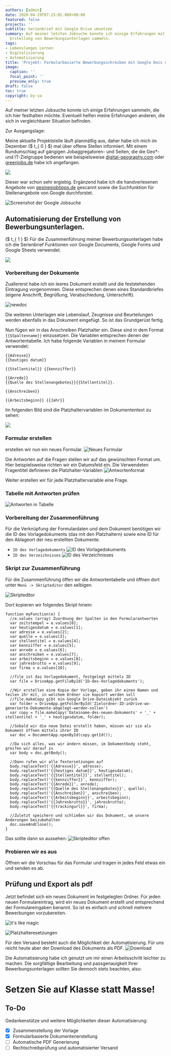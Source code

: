 ```yaml
---
authors: [admin]
date: 2020-04-29T07:23:02.000+00:00
featured: false
projects: ''
subtitle: Serienbrief mit Google Drive umsetzen
summary: Auf meiner letzten Jobsuche konnte ich einige Erfahrungen mit der automatisierten
  Erstellung von Bewerbungsunterlagen sammeln.
tags:
- Lebenslanges Lernen
- Digitalisierung
- Automatisierung
title: 'Projekt: Formularbasierte Bewerbungsschreiben mit Google Docs erstellen'
image:
  caption: ''
  focal_point: ''
  preview_only: true
draft: false
toc: true
copyright: by-sa
---
```

Auf meiner letzten Jobsuche konnte ich einige Erfahrungen sammeln, die ich hier festhalten möchte. Eventuell helfen meine Erfahrungen anderen, die sich in vergleichbarer Situation befinden.

Zur Ausgangslage:

Meine aktuelle Projektstelle läuft planmäßig aus, daher habe ich mich im Dezember ($ t_{ 0 } $) mal über offene Stellen informiert. Mit einem Rundumschlag auf gängigen Jobaggregatoren- und Seiten, die die Geo*- und IT-Zielgruppe bedienen wie beispielsweise [digital-geography.com](https://de.digital-geography.com/jobs/ "digital-geography.com") oder [greenjobs.de](https://www.greenjobs.de/ "greenjobs.de") habe ich angefangen.

![](/img/digitalgeography.jpg)

Dieser war schon sehr ergiebig. Ergänzend habe ich die handverlesenen Angebote von [gesinesjobtipps.de](https://gesinesjobtipps.de/ "gesinesjobtipps.de") gescannt sowie die Suchfunktion für Stellenangebote von Google durchforstet.

![Screenshot der Google Jobsuche](/img/googlejobs.jpg "Google Jobsuche")

## Automatisierung der Erstellung von Bewerbungsunterlagen.

($ t_{ 1 } $) Für die Zusammenführung meiner Bewerbungsunterlagen habe ich die Serienbrief Funktionen von Google Documents, Google Forms und Google Sheets verwendet.

![](/img/dokumente.png)

### Vorbereitung der Dokumente

Zuallererst habe ich ein leeres Dokument erstellt und die feststehenden Eintragung vorgenommen. Diese entsprechen denen eines Standardbriefes (eigene Anschrift, Begrüßung, Verabschiedung, Unterschrift).

![newdoc](/img/newdoc.png)

Die weiteren Unterlagen wie Lebenslauf, Zeugnisse und Beurteilungen werden ebenfalls in das Dokument eingefügt. So ist das Grundgerüst fertig.

Nun fügen wir in das Anschreiben Platzhalter ein. Diese sind in dem Format `{{$Spaltenname}}` einzusetzen. Die Variablen entsprechen denen der Antwortentabelle. Ich habe folgende Variablen in meinem Formular verwendet:

```
{{Adresse}}
{{heutiges datum}}  

{{Stellentitel}} {{kennziffer}}

{{Anrede}}
{{Quelle des Stellenangebotes}}{{Stellentitel}}.

{{Anschreiben}}

{{Arbeitsbeginn}} {{Jahr}}
```

Im folgenden Bild sind die Platzhaltervariablen im Dokumententext zu sehen:

![](/img/jobformular.png)

### Formular erstellen

erstellen wir nun ein neues Formular.
![Neues Formular](/img/newform.jpg)

Die Antworten auf die Fragen stellen wir auf das gewünschten Format um. Hier beispielsweise richten wir ein Datumsfeld ein. Die Verwendeten Fragentitel definieren die Platzhalter-Variablen
![Antwortenformat](/img/newform-editformat.jpg)

Weiter erstellen wir für jede Platzhaltervariable eine Frage.

### Tabelle mit Antworten prüfen

![Antworten in Tabelle](antworten.png)

### Vorbereitung der Zusammenführung

Für die Verknüpfung der Formulardaten und dem Dokument benötigen wir die ID des Vorlagedokuments (das mit den Platzhaltern) sowie eine ID für den Ablageort der neu erstellten Dokumente.

* `ID des Vorlagedokuments` ![ID des Vorlagedokuments](dokumentID.png)
* `ID des Verzeichnisses` ![ID des Verzeichnisses](pathID.png)

### Skript zur Zusammenführung

Für die Zusammenführung öffen wir die Antwortentabelle und öffnen dort unter `Menü -> Skripteditor` den selbigen.

![Skripteditor](skripteditor.png)

Dort kopieren wir folgendes Skript hinein:

    function myFunction(e) {
      //e.values (array) Zuordnung der Spalten in den Formularantworten
      var zeitstempel = e.values[0];
      var heutigesdatum = e.values[1];
      var adresse = e.values[2];
      var quelle = e.values[3];
      var stellentitel = e.values[4];
      var kennziffer = e.values[5];
      var anrede = e.values[6];
      var anschreiben = e.values[7];
      var arbeitsbeginn = e.values[8];                     
      var jahresbrutto = e.values[9];
      var firma = e.values[10];
                            
      //file ist das Vorlagedokument, festgelegt mittels ID
      var file = DriveApp.getFileById('ID-des-Vorlagedokuments'); 
      
      //Wir erstellen eine Kopie der Vorlage, geben ihr einen Namen und teilen ihr mit, in welchem Ordner sie kopiert werden soll
      //file.makeCopy gibt ein Google Drive-Dateiobjekt zurück
      var folder = DriveApp.getFolderById('Zielordner-ID-inDrive-wo-generierte-Dokumente-abgelegt-werden-sollen')
      var copy = file.makeCopy('Dateiname-des-neuen-Dokuments' + '_' + stellentitel + '_' + heutigesdatum, folder); 
      
      //Sobald wir die neue Datei erstellt haben, müssen wir sie als Dokument öffnen mittels ihrer ID
      var doc = DocumentApp.openById(copy.getId()); 
      
      //Da sich alles, was wir ändern müssen, im Dokumentbody steht, greifen wir darauf zu
      var body = doc.getBody(); 
      
      //Dann rufen wir alle Textersetzungen auf
      body.replaceText('{{Adresse}}', adresse); 
      body.replaceText('{{heutiges datum}}', heutigesdatum); 
      body.replaceText('{{Stellentitel}}', stellentitel);  
      body.replaceText('{{kennziffer}}', kennziffer); 
      body.replaceText('{{Anrede}}', anrede); 
      body.replaceText('{{Quelle des Stellenangebotes}}', quelle); 
      body.replaceText('{{Anschreiben}}', anschreiben); 
      body.replaceText('{{Arbeitsbeginn}}', arbeitsbeginn); 
      body.replaceText('{{Jahresbrutto}}', jahresbrutto); 
      body.replaceText('{{trackingurl}}', firma);
      
      //Zuletzt speichern und schließen wir das Dokument, um unsere Änderungen beizubehalten
      doc.saveAndClose(); 
    }

Das sollte dann so aussehen:
![Skripteditor offen](skripteditor-eingabe.png)

### Probieren wir es aus
Öffnen wir die Vorschau für das Formular und tragen in jedes Feld etwas ein und senden es ab.

## Prüfung und Export als pdf

Jetzt befindet sich ein neues Dokument im festgelegten Ordner. Für jeden neuen Formulareintrag, wird ein neues Dokument erstellt und entsprechend der Formulareingaben benannt. So ist es einfach und schnell mehrere Bewerbungen vorzubereiten.

![it's like magic](https://media.giphy.com/media/12NUbkX6p4xOO4/giphy.gif)

![Platzhalteresetzungen](platzhalter-ersetzungen.png)

Für den Versand besteht auch die Möglichkeit der Automatisierung. Für uns reicht heute aber der Download des Dokuments als PDF.
![Download](export.png)

Die Automatisierung habe ich genutzt um mir einen Arbeitsschritt leichter zu machen. Die sorgfältige Bearbeitung und passgenauigkeit Ihrer Bewerbungsunterlagen sollten Sie dennoch stets beachten, also:
# Setzen Sie auf Klasse statt Masse!


## To-Do
Gedankenstütze und weitere Möglichkeiten dieser Automatisierung:

* [x] Zusammenstellung der Vorlage
* [x] Formularbasierte Dokumentenerstellung
* [ ] Automatische PDF Generierung
* [ ] Rechtschreibprüfung und automatisierter Versand